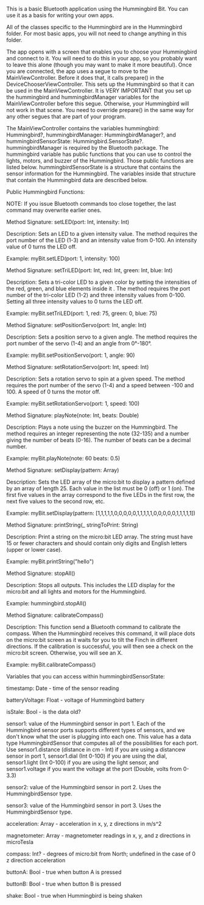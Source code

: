 This is a basic Bluetooth application using the Hummingbird Bit. You can use it as a basis for writing your own apps. 

All of the classes specific to the Hummingbird are in the Hummingbird folder. For most basic apps, you will not need to change anything in this folder. 

The app opens with a screen that enables you to choose your Hummingbird and connect to it. You will need to do this in your app, so you probably want to leave this alone (though you may want to make it more beautiful). Once you are connected, the app uses a segue to move to the MainViewController. Before it does that, it calls prepare() in the DeviceChooserViewController. This sets up the Hummingbird so that it can be used in the MainViewController. It is VERY IMPORTANT that you set up the hummingbird and hummingbirdManager variables for the MainViewController before this segue. Otherwise, your Hummingbird will not work in that scene. You need to override prepare() in the same way for any other segues that are part of your program. 

The MainViewController contains the variables hummingbird: Hummingbird?, hummingbirdManager: HummingbirdManager?, and hummingbirdSensorState: Hummingbird.SensorState?. hummingbirdManager is required by the Bluetooth package. The hummingbird variable has public functions that you can use to control the lights, motors, and buzzer of the Hummingbird. Those public functions are listed below. hummingbirdSensorState is a structure that contains the sensor information for the Hummingbird. The variables inside that structure that contain the Hummingbird data are described below. 


Public Hummingbird Functions:

NOTE: If you issue Bluetooth commands too close together, the last command may overwrite earlier ones. 

Method Signature: setLED(port: Int, intensity: Int) 

Description: Sets an LED to a given intensity value. The method requires the port number of the LED (1-3) and an intensity value from 0-100. An intensity value of 0 turns the LED off.

Example: myBit.setLED(port: 1, intensity: 100)

Method Signature: setTriLED(port: Int, red: Int, green: Int, blue: Int)

Description: Sets a tri-color LED to a given color by setting the intensities of the red, green, and blue elements inside it . The method requires the port number of the tri-color LED (1-2) and three intensity values from 0-100. Setting all three intensity values to 0 turns the LED off.

Example: myBit.setTriLED(port: 1, red: 75, green: 0, blue: 75)

Method Signature: setPositionServo(port: Int, angle: Int)

Description: Sets a position servo to a given angle. The method requires the port number of the servo (1-4) and an angle from 0°-180°.

Example: myBit.setPositionServo(port: 1, angle: 90)

Method Signature: setRotationServo(port: Int, speed: Int)

Description: Sets a rotation servo to spin at a given speed. The method requires the port number of the servo (1-4) and a speed between -100 and 100. A speed of 0 turns the motor off.

Example: myBit.setRotationServo(port: 1, speed: 100)

Method Signature: playNote(note: Int, beats: Double)

Description: Plays a note using the buzzer on the Hummingbird. The method requires an integer representing the note (32-135) and a number giving the number of beats (0-16). The number of beats can be a decimal number.

Example: myBit.playNote(note: 60 beats: 0.5)

Method Signature: setDisplay(pattern: Array<Int>)

Description: Sets the LED array of the micro:bit to display a pattern defined by an array of length 25. Each value in the list must be 0 (off) or 1 (on). The first five values in the array correspond to the five LEDs in the first row, the next five values to the second row, etc.

Example: myBit.setDisplay(pattern: [1,1,1,1,1,0,0,0,0,0,1,1,1,1,1,0,0,0,0,0,1,1,1,1,1])

Method Signature: printString(_ stringToPrint: String)

Description: Print a string on the micro:bit LED array. The string must have 15 or fewer characters and should contain only digits and English letters (upper or lower case).

Example: myBit.printString("hello")

Method Signature: stopAll()

Description: Stops all outputs. This includes the LED display for the micro:bit and all lights and motors for the Hummingbird.

Example: hummingbird.stopAll()

Method Signature: calibrateCompass()

Description: This function send a Bluetooth command to calibrate the compass. When the Hummingbird receives this command, it will place dots on the micro:bit screen as it waits for you to tilt the Finch in different directions. If the calibration is successful, you will then see a check on the micro:bit screen. Otherwise, you will see an X.

Example: myBit.calibrateCompass()

Variables that you can access within hummingbirdSensorState:

timestamp: Date - time of the sensor reading

batteryVoltage: Float - voltage of Hummingbird battery 

isStale: Bool - is the data old?

sensor1: value of the Hummingbird sensor in port 1. Each of the Hummingbird sensor ports supports different types of sensors, and we don't know what the user is plugging into each one. This value has a data type HummingbirdSensor that computes all of the possibilities for each port. Use sensor1.distance (distance in cm - Int) if you are using a distancew sensor in port 1, sensor1.dial (Int 0-100) if you are using the dial, sensor1.light (Int 0-100) if you are using the light sensor, and sensor1.voltage if you want the voltage at the port (Double, volts from 0-3.3) 

sensor2: value of the Hummingbird sensor in port 2. Uses the HummingbirdSensor type.

sensor3: value of the Hummingbird sensor in port 3. Uses the HummingbirdSensor type.

acceleration: Array<Double> - acceleration in x, y, z directions in m/s^2

magnetometer: Array<Double> - magnetometer readings in x, y, and z directions in microTesla

compass: Int? - degrees of micro:bit from North; undefined in the case of 0 z direction acceleration

buttonA: Bool - true when button A is pressed

buttonB: Bool - true when button B is pressed

shake: Bool - true when Hummingbird is being shaken

